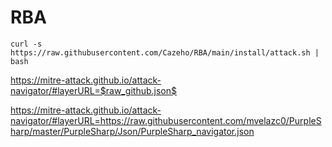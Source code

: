 # RBA


```curl -s https://raw.githubusercontent.com/Cazeho/RBA/main/install/attack.sh | bash```

https://mitre-attack.github.io/attack-navigator/#layerURL=$raw_github.json$



https://mitre-attack.github.io/attack-navigator/#layerURL=https://raw.githubusercontent.com/mvelazc0/PurpleSharp/master/PurpleSharp/Json/PurpleSharp_navigator.json
